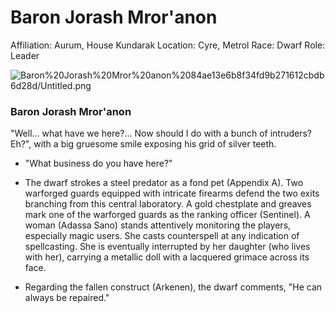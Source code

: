 # Baron Jorash Mror'anon

Affiliation: Aurum, House Kundarak
Location: Cyre, Metrol
Race: Dwarf
Role: Leader

![Baron%20Jorash%20Mror%20anon%2084ae13e6b8f34fd9b271612cbdb6d28d/Untitled.png](Baron%20Jorash%20Mror%20anon%2084ae13e6b8f34fd9b271612cbdb6d28d/Untitled.png)

### Baron Jorash Mror'anon

"Well... what have we here?... Now should I do with a bunch of intruders? Eh?", with a big gruesome smile exposing his grid of silver teeth.

- "What business do you have here?"

- The dwarf strokes a steel predator as a fond pet (Appendix A). Two warforged guards equipped with intricate firearms defend the two exits branching from this central laboratory. A gold chestplate and greaves mark one of the warforged guards as the ranking officer (Sentinel). A woman (Adassa Sano) stands attentively monitoring the players, especially magic users. She casts counterspell at any indication of spellcasting. She is eventually interrupted by her daughter (who lives with her), carrying a metallic doll with a lacquered grimace across its face.

- Regarding the fallen construct (Arkenen), the dwarf comments, "He can always be repaired."